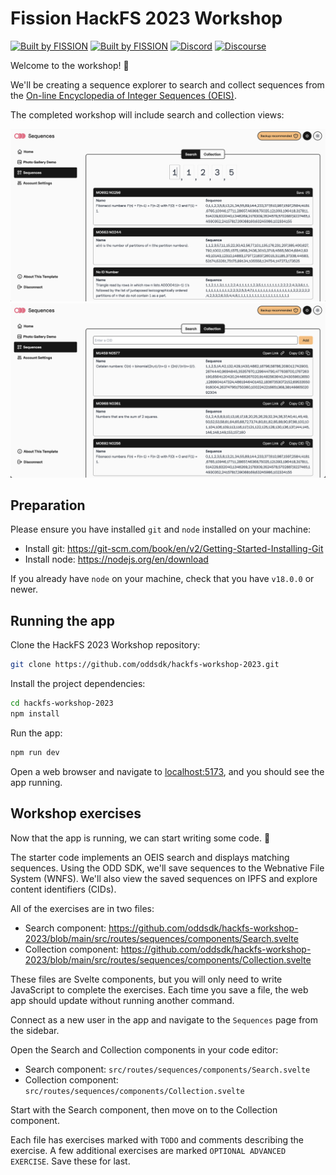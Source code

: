 # Fission HackFS 2023 Workshop

[![Built by FISSION](https://img.shields.io/badge/⌘-Built_by_FISSION-purple.svg)](https://fission.codes) [![Built by FISSION](https://img.shields.io/badge/@oddjs/odd-v0.37.0-purple.svg)](https://github.com/oddsdk/ts-odd) [![Discord](https://img.shields.io/discord/478735028319158273.svg)](https://discord.gg/zAQBDEq) [![Discourse](https://img.shields.io/discourse/https/talk.fission.codes/topics)](https://talk.fission.codes)

Welcome to the workshop! 👋

We'll be creating a sequence explorer to search and collect sequences from the [On-line Encyclopedia of Integer Sequences (OEIS)](https://oeis.org/).

The completed workshop will include search and collection views:

![Sequences search screenshot](static//sequences/search.png)
![Sequences collection screenshot](static//sequences/collection.png)

## Preparation

Please ensure you have installed `git` and `node` installed on your machine:

- Install git: https://git-scm.com/book/en/v2/Getting-Started-Installing-Git
- Install node: https://nodejs.org/en/download

If you already have `node` on your machine, check that you have `v18.0.0` or newer.

## Running the app

Clone the HackFS 2023 Workshop repository:

```sh
git clone https://github.com/oddsdk/hackfs-workshop-2023.git
```

Install the project dependencies:

```sh
cd hackfs-workshop-2023
npm install
```

Run the app:

```sh
npm run dev
```

Open a web browser and navigate to [localhost:5173](http://localhost:5173), and you should see the app running.

## Workshop exercises

Now that the app is running, we can start writing some code. 🙌

The starter code implements an OEIS search and displays matching sequences. Using the ODD SDK, we'll save sequences to the Webnative File System (WNFS). We'll also view the saved sequences on IPFS and explore content identifiers (CIDs).

All of the exercises are in two files:

- Search component: https://github.com/oddsdk/hackfs-workshop-2023/blob/main/src/routes/sequences/components/Search.svelte
- Collection component: https://github.com/oddsdk/hackfs-workshop-2023/blob/main/src/routes/sequences/components/Collection.svelte

These files are Svelte components, but you will only need to write JavaScript to complete the exercises. Each time you save a file, the web app should update without running another command.

Connect as a new user in the app and navigate to the `Sequences` page from the sidebar.

Open the Search and Collection components in your code editor:

- Search component: `src/routes/sequences/components/Search.svelte`
- Collection component: `src/routes/sequences/components/Collection.svelte`

Start with the Search component, then move on to the Collection component.

Each file has exercises marked with `TODO` and comments describing the exercise. A few additional exercises are marked `OPTIONAL ADVANCED EXERCISE`. Save these for last.